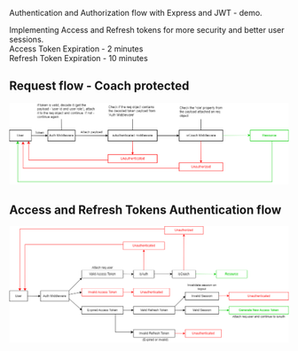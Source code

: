 Authentication and Authorization flow with Express and JWT - demo.

Implementing Access and Refresh tokens for more security and better user sessions. <br/>
Access Token Expiration - 2 minutes <br />
Refresh Token Expiration - 10 minutes

<h2>Request flow - Coach protected</h2>

<img src="/screenshots/request-flow.png"/>

<h2>Access and Refresh Tokens Authentication flow</h2>

<img src="/screenshots/refresh-access-tokens-flow.drawio.png"/>